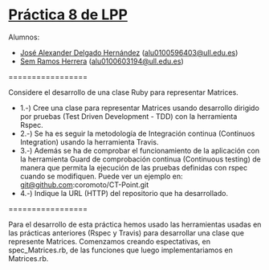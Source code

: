 [Práctica 8 de LPP](http://campusvirtual.ull.es/1314/mod/assign/view.php?id=95620)
=================

Alumnos:
  - [José Alexander Delgado Hernández](http://campusvirtual.ull.es/1314/user/view.php?id=5990&course=1102) ([alu0100596403@ull.edu.es](mailto:alu0100596403@ull.edu.es))
  - [Sem Ramos Herrera](http://campusvirtual.ull.es/1314/user/view.php?id=2455&course=1102) ([alu0100603194@ull.edu.es](mailto:alu0100603194@ull.edu.es))

=================

Considere el desarrollo de una clase Ruby para representar Matrices. 
 - 1.-) Cree una clase para representar Matrices usando desarrollo dirigido por pruebas (Test Driven Development - TDD) con la herramienta Rspec. 
 - 2.-) Se ha es seguir la metodología de Integración continua (Continuos Integration) usando la herramienta Travis. 
 - 3.-) Además se ha de comprobar el funcionamiento de la aplicación con la herramienta Guard de comprobación continua (Continuous testing) de manera que permita la ejecución de las pruebas definidas con rspec cuando se modifiquen. Puede ver un ejemplo en:  git@github.com:coromoto/CT-Point.git
 - 4.-) Indique la URL (HTTP) del repositorio que ha desarrollado.

=================

Para el desarrollo de esta práctica hemos usado las herramientas usadas en las prácticas anteriores (Rspec y Travis) para desarrollar una clase que represente Matrices.
Comenzamos creando espectativas, en spec_Matrices.rb, de las funciones que luego implementariamos en Matrices.rb.
